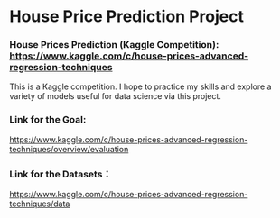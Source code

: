 # House Price Prediction Project

### House Prices Prediction (Kaggle Competition): https://www.kaggle.com/c/house-prices-advanced-regression-techniques

This is a Kaggle competition. I hope to practice my skills and explore a variety of models useful for data science via this project.

### Link for the Goal:

https://www.kaggle.com/c/house-prices-advanced-regression-techniques/overview/evaluation

### Link for the Datasets：

https://www.kaggle.com/c/house-prices-advanced-regression-techniques/data
